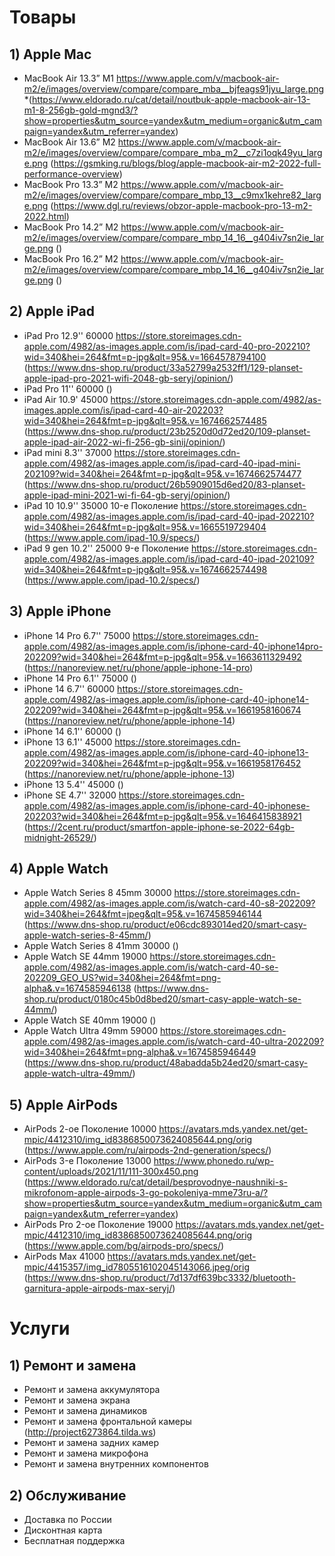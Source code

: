 # Товары

## 1) Apple Mac
* MacBook Air 13.3” M1 https://www.apple.com/v/macbook-air-m2/e/images/overview/compare/compare_mba__bjfeags91jyu_large.png
*(https://www.eldorado.ru/cat/detail/noutbuk-apple-macbook-air-13-m1-8-256gb-gold-mgnd3/?show=properties&utm_source=yandex&utm_medium=organic&utm_campaign=yandex&utm_referrer=yandex)
* MacBook Air 13.6” M2 https://www.apple.com/v/macbook-air-m2/e/images/overview/compare/compare_mba_m2__c7zi1oqk49yu_large.png
(https://gsmking.ru/blogs/blog/apple-macbook-air-m2-2022-full-performance-overview)
* MacBook Pro 13.3” M2 https://www.apple.com/v/macbook-air-m2/e/images/overview/compare/compare_mbp_13__c9mx1kehre82_large.png
(https://www.dgl.ru/reviews/obzor-apple-macbook-pro-13-m2-2022.html)
* MacBook Pro 14.2” M2 https://www.apple.com/v/macbook-air-m2/e/images/overview/compare/compare_mbp_14_16__g404iv7sn2ie_large.png
()
* MacBook Pro 16.2” M2 https://www.apple.com/v/macbook-air-m2/e/images/overview/compare/compare_mbp_14_16__g404iv7sn2ie_large.png
()
## 2) Apple iPad
* iPad Pro 12.9'' 60000 https://store.storeimages.cdn-apple.com/4982/as-images.apple.com/is/ipad-card-40-pro-202210?wid=340&hei=264&fmt=p-jpg&qlt=95&.v=1664578794100
(https://www.dns-shop.ru/product/33a52799a2532ff1/129-planset-apple-ipad-pro-2021-wifi-2048-gb-seryj/opinion/)
* iPad Pro 11'' 60000
()
* iPad Air 10.9' 45000 https://store.storeimages.cdn-apple.com/4982/as-images.apple.com/is/ipad-card-40-air-202203?wid=340&hei=264&fmt=p-jpg&qlt=95&.v=1674662574485
(https://www.dns-shop.ru/product/23b2520d0d72ed20/109-planset-apple-ipad-air-2022-wi-fi-256-gb-sinij/opinion/)
* iPad mini 8.3'' 37000 https://store.storeimages.cdn-apple.com/4982/as-images.apple.com/is/ipad-card-40-ipad-mini-202109?wid=340&hei=264&fmt=p-jpg&qlt=95&.v=1674662574477
(https://www.dns-shop.ru/product/26b5909015d6ed20/83-planset-apple-ipad-mini-2021-wi-fi-64-gb-seryj/opinion/)
* iPad 10 10.9'' 35000 10-е Поколение https://store.storeimages.cdn-apple.com/4982/as-images.apple.com/is/ipad-card-40-ipad-202210?wid=340&hei=264&fmt=p-jpg&qlt=95&.v=1665519729404
(https://www.apple.com/ipad-10.9/specs/)
* iPad 9 gen 10.2'' 25000 9-е Поколение https://store.storeimages.cdn-apple.com/4982/as-images.apple.com/is/ipad-card-40-ipad-202109?wid=340&hei=264&fmt=p-jpg&qlt=95&.v=1674662574498
(https://www.apple.com/ipad-10.2/specs/)
## 3) Apple iPhone
* iPhone 14 Pro 6.7'' 75000 https://store.storeimages.cdn-apple.com/4982/as-images.apple.com/is/iphone-card-40-iphone14pro-202209?wid=340&hei=264&fmt=p-jpg&qlt=95&.v=1663611329492
(https://nanoreview.net/ru/phone/apple-iphone-14-pro)
* iPhone 14 Pro 6.1'' 75000
()
* iPhone 14 6.7'' 60000 https://store.storeimages.cdn-apple.com/4982/as-images.apple.com/is/iphone-card-40-iphone14-202209?wid=340&hei=264&fmt=p-jpg&qlt=95&.v=1661958160674
(https://nanoreview.net/ru/phone/apple-iphone-14)
* iPhone 14 6.1'' 60000
()
* iPhone 13 6.1'' 45000 https://store.storeimages.cdn-apple.com/4982/as-images.apple.com/is/iphone-card-40-iphone13-202209?wid=340&hei=264&fmt=p-jpg&qlt=95&.v=1661958176452
(https://nanoreview.net/ru/phone/apple-iphone-13)
* iPhone 13 5.4'' 45000
()
* iPhone SE 4.7'' 32000 https://store.storeimages.cdn-apple.com/4982/as-images.apple.com/is/iphone-card-40-iphonese-202203?wid=340&hei=264&fmt=p-jpg&qlt=95&.v=1646415838921
(https://2cent.ru/product/smartfon-apple-iphone-se-2022-64gb-midnight-26529/)
## 4) Apple Watch
* Apple Watch Series 8 45mm 30000 https://store.storeimages.cdn-apple.com/4982/as-images.apple.com/is/watch-card-40-s8-202209?wid=340&hei=264&fmt=jpeg&qlt=95&.v=1674585946144
(https://www.dns-shop.ru/product/e06cdc893014ed20/smart-casy-apple-watch-series-8-45mm/)
* Apple Watch Series 8 41mm 30000
()
* Apple Watch SE 44mm 19000 https://store.storeimages.cdn-apple.com/4982/as-images.apple.com/is/watch-card-40-se-202209_GEO_US?wid=340&hei=264&fmt=png-alpha&.v=1674585946138
(https://www.dns-shop.ru/product/0180c45b0d8bed20/smart-casy-apple-watch-se-44mm/)
* Apple Watch SE 40mm 19000
()
* Apple Watch Ultra 49mm 59000 https://store.storeimages.cdn-apple.com/4982/as-images.apple.com/is/watch-card-40-ultra-202209?wid=340&hei=264&fmt=png-alpha&.v=1674585946449
(https://www.dns-shop.ru/product/48abadda5b24ed20/smart-casy-apple-watch-ultra-49mm/)
## 5) Apple AirPods
* AirPods 2-oe Поколение 10000 https://avatars.mds.yandex.net/get-mpic/4412310/img_id8386850073624085644.png/orig
(https://www.apple.com/ru/airpods-2nd-generation/specs/)
* AirPods 3-е Поколение 13000 https://www.phonedo.ru/wp-content/uploads/2021/11/111-300x450.png
(https://www.eldorado.ru/cat/detail/besprovodnye-naushniki-s-mikrofonom-apple-airpods-3-go-pokoleniya-mme73ru-a/?show=properties&utm_source=yandex&utm_medium=organic&utm_campaign=yandex&utm_referrer=yandex)
* AirPods Pro 2-ое Поколение 19000  https://avatars.mds.yandex.net/get-mpic/4412310/img_id8386850073624085644.png/orig
(https://www.apple.com/bg/airpods-pro/specs/)
* AirPods Max 41000 https://avatars.mds.yandex.net/get-mpic/4415357/img_id7805516102045143066.jpeg/orig
(https://www.dns-shop.ru/product/7d137df639bc3332/bluetooth-garnitura-apple-airpods-max-seryj/)
# Услуги  
## 1) Ремонт и замена
* Ремонт и замена аккумулятора
* Ремонт и замена экрана
* Ремонт и замена динамиков 
* Ремонт и замена фронтальной камеры
(http://project6273864.tilda.ws)
* Ремонт и замена задних камер
* Ремонт и замена микрофона 
* Ремонт и замена внутренних компонентов
## 2) Обслуживание
* Доставка по России
* Дисконтная карта
* Бесплатная поддержка
